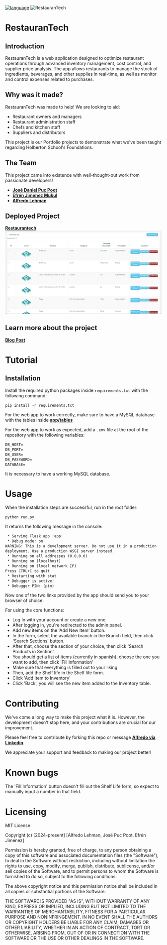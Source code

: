 [![language](https://img.shields.io/badge/Python-03.11%20%20-blue)](https://learn.microsoft.com/ru-ru/dotnet/csharp/tour-of-csharp/overview)
![RestauranTech](https://i.imgur.com/WuPNVfx.png)

# RestauranTech

## Introduction
RestauranTech is a web application designed to optimize restaurant operations through advanced inventory management, cost control, and supplier price analysis. The app allows restaurants to manage the stock of ingredients, beverages, and other supplies in real-time, as well as monitor and control expenses related to purchases.
## Why was it made?
RestauranTech was made to help!
We are looking to aid:
* Restaurant owners and managers
* Restaurant administration staff
* Chefs and kitchen staff
* Suppliers and distributors


This project is our Portfolio projects to demonstrate what we've been taught regarding Holberton School's Foundations. 
## The Team
This project came into existence with well-thought-out work from passionate developers!
* **[José Daniel Puc Poot](https://github.com/jose121k0074)**
* **[Efrén Jimenez Mukul](https://www.linkedin.com/in/efren-jimenez/)**
* **[Alfredo Lehman](https://www.linkedin.com/in/alfredolsl/)**

## Deployed Project
**[Restaurantech](https://restaurantech.onrender.com/)**
![RestauranTech](https://github.com/Alfredolsl/RestauranTech/blob/main/app/static/images/restaurantech_feature_inventory.png)
## Learn more about the project
**[Blog Post](https://www.linkedin.com/pulse/restaurantech-my-first-web-application-alfredo-lopez-fb7oc/?trackingId=5icztELj1UXYLg2WC6ZfkA%3D%3D)**


# Tutorial
## Installation
Install the required python packages inside `requirements.txt` with the following command:
```
pip install -r requirements.txt
```

For the web app to work correctly, make sure to have a MySQL database with the tables inside **[app/tables](https://github.com/Alfredolsl/RestauranTech/tree/main/app/tables)**

For the web app to work as expected, add a `.env` file at the root of the repository with the following variables:
```
DB_HOST=
DB_PORT=
DB_USER=
DB_PASSWORD=
DATABASE=
```
It is necessary to have a working MySQL database.


# Usage
When the installation steps are successful, run in the root folder:
```
python run.py
```
It returns the following message in the console:
```
 * Serving Flask app 'app'
 * Debug mode: on
WARNING: This is a development server. Do not use it in a production deployment. Use a production WSGI server instead.
 * Running on all addresses (0.0.0.0)
 * Running on (localhost)
 * Running on (local network IP)
Press CTRL+C to quit
 * Restarting with stat
 * Debugger is active!
 * Debugger PIN: (pin)
```
Now one of the two links provided by the app should send you to your browser of choice.

For using the core functions:
* Log In with your account or create a new one.
* After logging in, you're redirected to the admin panel.
* Add new items on the 'Add New Item' button.
* In the form, select the available branch in the Branch field, then click 'Search Sections' button.
* After that, choose the section of your choice, then click 'Search Products in Section'.
* You should get a list of items (currently in spanish), choose the one you want to add, then click 'Fill Information'
* Make sure that everything is filled out to your liking
* Then, add the Shelf life in the Shelf life form.
* Click 'Add Item to Inventory'
* Click 'Back', you will see the new item added to the Inventory table.

# Contributing
We've come a long way to make this project what it is. However, the development doesn't stop here, and your contributions are crucial for our improvement.

Please feel free to contribute by forking this repo or message **[Alfredo via Linkedin](https://www.linkedin.com/in/alfredolsl/)**.

We appreciate your support and feedback to making our project better!

# Known bugs
The 'Fill Information' button doesn't fill out the Shelf Life form, so expect to manually input a number in that field.

# Licensing
MIT License

Copyright (c) [2024-present] [Alfredo Lehman, José Puc Poot, Efrén Jiménez]

Permission is hereby granted, free of charge, to any person obtaining a copy
of this software and associated documentation files (the "Software"), to deal
in the Software without restriction, including without limitation the rights
to use, copy, modify, merge, publish, distribute, sublicense, and/or sell
copies of the Software, and to permit persons to whom the Software is
furnished to do so, subject to the following conditions:

The above copyright notice and this permission notice shall be included in all
copies or substantial portions of the Software.

THE SOFTWARE IS PROVIDED "AS IS", WITHOUT WARRANTY OF ANY KIND, EXPRESS OR
IMPLIED, INCLUDING BUT NOT LIMITED TO THE WARRANTIES OF MERCHANTABILITY,
FITNESS FOR A PARTICULAR PURPOSE AND NONINFRINGEMENT. IN NO EVENT SHALL THE
AUTHORS OR COPYRIGHT HOLDERS BE LIABLE FOR ANY CLAIM, DAMAGES OR OTHER
LIABILITY, WHETHER IN AN ACTION OF CONTRACT, TORT OR OTHERWISE, ARISING FROM,
OUT OF OR IN CONNECTION WITH THE SOFTWARE OR THE USE OR OTHER DEALINGS IN THE
SOFTWARE.
